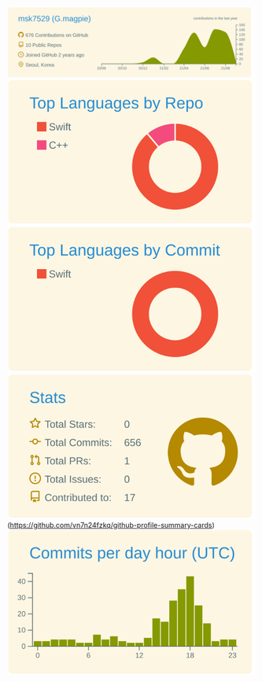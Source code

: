 [![](https://raw.githubusercontent.com/msk7529/msk7529/master/profile-summary-card-output/solarized/0-profile-details.svg)](https://github.com/vn7n24fzkq/github-profile-summary-cards)
[![](https://raw.githubusercontent.com/msk7529/msk7529/master/profile-summary-card-output/solarized/1-repos-per-language.svg)](https://github.com/vn7n24fzkq/github-profile-summary-cards) [![](https://raw.githubusercontent.com/msk7529/msk7529/master/profile-summary-card-output/solarized/2-most-commit-language.svg)](https://github.com/vn7n24fzkq/github-profile-summary-cards)
![](https://raw.githubusercontent.com/msk7529/msk7529/master/profile-summary-card-output/solarized/3-stats.svg)(https://github.com/vn7n24fzkq/github-profile-summary-cards) ![](https://raw.githubusercontent.com/msk7529/msk7529/master/profile-summary-card-output/solarized/4-productive-time.svg)
